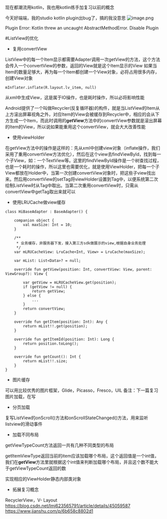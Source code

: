 现在都潮流用kotlin，我也用kotlin练手加复习以前的概念

今天好端端，我的studio kotlin plugin出bug了，搞的我没意思
![image.png](https://upload-images.jianshu.io/upload_images/12139254-f37595cb25132a9f.png?imageMogr2/auto-orient/strip%7CimageView2/2/w/1240)

Plugin Error: Kotlin threw an uncaught AbstractMethodError. Disable Plugin

#ListView的优化
- 复用convertView

ListView中的每一个Item显示都需要Adapter调用一次getView的方法，这个方法会传入一个convertView的参数，返回的View就是这个Item显示的View
如果当Item的数量足够大，再为每一个Item都创建一个View对象，必将占用很多内存，创建View对象
```
mInflater.inflate(R.layout.lv_item, null)
```
从xml中生成View，这是属于IO操作，也是耗时操作，所以必将影响性能

Android提供了一个叫做Recycler(反复循环器)的构件，就是当ListView的Item从上方滚出屏幕视角之外，对应Item的View会被缓存到Recycler中，相应的会从下方生成一个Item，而此时调用的**getView**方法中的convertView参数就是滚出屏幕的Item的View，所以说如果能重用这个convertView，就会大大改善性能

- 使用viewHolder

在getView方法中的操作是这样的：先从xml中创建view对象（inflate操作，我们采用了重用convertView方法优化），然后在这个view去findViewById，找到每一个子View，如：一个TextView等。这里的findViewById操作是一个树查找过程，也是一个耗时的操作，所以这里也需要优化，就是使用ViewHolder，把每一个子View都放在Holder中，当第一次创建convertView对象时，把这些子view找出来。然后用convertView的setTag将viewHolder设置到Tag中，以便系统第二次绘制ListView时从Tag中取出。当第二次重用convertView时，只需从convertView中getTag取出来就可以

- 使用LRUCache做view缓存
```
class HiBaseAdapter : BaseAdapter() {

    companion object {
        val maxSize: Int = 10;
    }

    /**
     * 业务缓存，非服务器下发，接入第三方sdk做展示的view,根据自身业务处理
     */
    var mLRUCacheView: LruCache<Int, View> = LruCache(maxSize);

    var mList: List<Data>? = null;

    override fun getView(position: Int, convertView: View, parent: ViewGroup?): View {

        var getView = mLRUCacheView.get(position);
        if (getView != null) {
            return getView;
        } else {
            ...
        }
        return convertView;
    }

    override fun getItem(position: Int): Any {
        return mList!!.get(position);
    }

    override fun getItemId(position: Int): Long {
        return position.toLong();
    }

    override fun getCount(): Int {
        return mList!!.size;
    }
}
```
- 图片缓存

可以用比较优秀的图片框架，Glide，Picasso，Fresco，UIL
备注：下一篇复习图片加载，在写

- 分页加载

复写ListView的onScroll()方法和onScrollStateChanged()方法，用来监听listview的滑动事件

- 加载不同布局

getViewTypeCount方法返回一共有几种不同类型的布局

getItemViewType返回当前的item应该加载哪个布局，这个返回值是一个int值，我们在**getView**方法里就根据这个int值来判断加载哪个布局，并且这个数不能大于getViewTypeCount返回的数

实现相应的ViewHolder静态内部类对象


- 拓展复习概念

RecyclerView，V- Layout 
https://blog.csdn.net/lmj623565791/article/details/45059587
https://www.jianshu.com/p/6b658c8802d1
